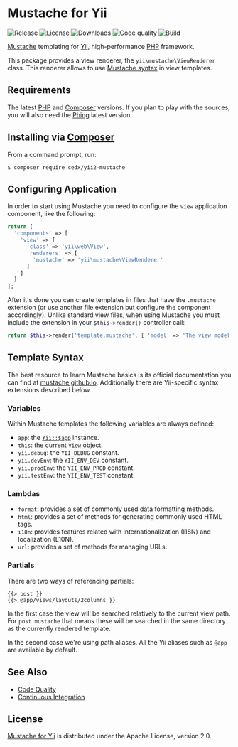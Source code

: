 # Mustache for Yii
![Release](https://img.shields.io/packagist/v/cedx/yii2-mustache.svg) ![License](https://img.shields.io/packagist/l/cedx/yii2-mustache.svg) ![Downloads](https://img.shields.io/packagist/dt/cedx/yii2-mustache.svg) ![Code quality](https://img.shields.io/codacy/grade/9f270f99bdd4420e9ca90d5d8d5dd33f.svg) ![Build](https://img.shields.io/travis/cedx/yii2-mustache.svg)

[Mustache](http://mustache.github.io) templating for [Yii](http://www.yiiframework.com), high-performance [PHP](https://php.net) framework.

This package provides a view renderer, the `yii\mustache\ViewRenderer` class.
This renderer allows to use [Mustache syntax](http://mustache.github.io/mustache.5.html) in view templates.

## Requirements
The latest [PHP](http://php.net) and [Composer](https://getcomposer.org) versions.
If you plan to play with the sources, you will also need the [Phing](https://www.phing.info) latest version.

## Installing via [Composer](https://getcomposer.org)
From a command prompt, run:

```shell
$ composer require cedx/yii2-mustache
```

## Configuring Application
In order to start using Mustache you need to configure the `view` application component, like the following:

```php
return [
  'components' => [
    'view' => [
      'class' => 'yii\web\View',
      'renderers' => [
        'mustache' => 'yii\mustache\ViewRenderer'
      ]
    ]
  ]
];
```

After it's done you can create templates in files that have the `.mustache` extension (or use another file extension but
configure the component accordingly). Unlike standard view files, when using Mustache you must include the extension
in your `$this->render()` controller call:

```php
return $this->render('template.mustache', [ 'model' => 'The view model' ]);
```

## Template Syntax
The best resource to learn Mustache basics is its official documentation you can find at [mustache.github.io](http://mustache.github.io). Additionally there are Yii-specific syntax extensions described below.

### Variables
Within Mustache templates the following variables are always defined:

- `app`: the [`Yii::$app`](http://www.yiiframework.com/doc-2.0/yii-baseyii.html#$app-detail) instance.
- `this`: the current [`View`](http://www.yiiframework.com/doc-2.0/yii-base-view.html) object.
- `yii.debug`: the `YII_DEBUG` constant.
- `yii.devEnv`: the `YII_ENV_DEV` constant.
- `yii.prodEnv`: the `YII_ENV_PROD` constant.
- `yii.testEnv`: the `YII_ENV_TEST` constant.

### Lambdas
- `format`: provides a set of commonly used data formatting methods.
- `html`: provides a set of methods for generating commonly used HTML tags.
- `i18n`: provides features related with internationalization (I18N) and localization (L10N).
- `url`: provides a set of methods for managing URLs.

### Partials
There are two ways of referencing partials:

```
{{> post }}
{{> @app/views/layouts/2columns }}
```

In the first case the view will be searched relatively to the current view path. For `post.mustache`
that means these will be searched in the same directory as the currently rendered template.

In the second case we're using path aliases. All the Yii aliases such as `@app` are available by default.

## See Also
- [Code Quality](https://www.codacy.com/app/cedx/yii2-mustache)
- [Continuous Integration](https://travis-ci.org/cedx/yii2-mustache)

## License
[Mustache for Yii](https://github.com/cedx/yii2-mustache) is distributed under the Apache License, version 2.0.
